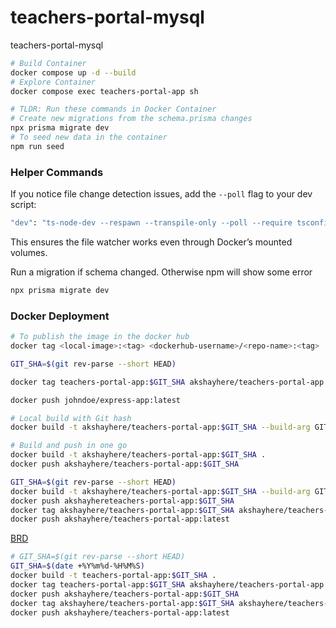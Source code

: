 # teachers-portal-mysql
teachers-portal-mysql

```bash
# Build Container
docker compose up -d --build
# Explore Container
docker compose exec teachers-portal-app sh
```

```bash
# TLDR: Run these commands in Docker Container
# Create new migrations from the schema.prisma changes
npx prisma migrate dev
# To seed new data in the container
npm run seed
```

### Helper Commands

If you notice file change detection issues, add the `--poll` flag to your dev script:

```bash
"dev": "ts-node-dev --respawn --transpile-only --poll --require tsconfig-paths/register src/index.ts"
```
This ensures the file watcher works even through Docker’s mounted volumes.


Run a migration if schema changed. Otherwise npm will show some error

```bash
npx prisma migrate dev
```

### Docker Deployment
```bash
# To publish the image in the docker hub
docker tag <local-image>:<tag> <dockerhub-username>/<repo-name>:<tag>

GIT_SHA=$(git rev-parse --short HEAD)

docker tag teachers-portal-app:$GIT_SHA akshayhere/teachers-portal-app:$GIT_SHA

docker push johndoe/express-app:latest

# Local build with Git hash
docker build -t akshayhere/teachers-portal-app:$GIT_SHA --build-arg GIT_SHA=$GIT_SHA .

# Build and push in one go
docker build -t akshayhere/teachers-portal-app:$GIT_SHA .
docker push akshayhere/teachers-portal-app:$GIT_SHA

GIT_SHA=$(git rev-parse --short HEAD)
docker build -t akshayhere/teachers-portal-app:$GIT_SHA --build-arg GIT_SHA=$GIT_SHA .
docker push akshayhereteachers-portal-app:$GIT_SHA
docker tag akshayhere/teachers-portal-app:$GIT_SHA akshayhere/teachers-portal-app:latest
docker push akshayhere/teachers-portal-app:latest

```

[BRD](https://gist.github.com/d3hiring/4d1415d445033d316c36a56f0953f4ef)

```bash
# GIT_SHA=$(git rev-parse --short HEAD)
GIT_SHA=$(date +%Y%m%d-%H%M%S)
docker build -t teachers-portal-app:$GIT_SHA .
docker tag teachers-portal-app:$GIT_SHA akshayhere/teachers-portal-app:$GIT_SHA
docker push akshayhere/teachers-portal-app:$GIT_SHA
docker tag akshayhere/teachers-portal-app:$GIT_SHA akshayhere/teachers-portal-app:latest
docker push akshayhere/teachers-portal-app:latest
```